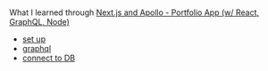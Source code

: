 #

What I learned through [Next.js and Apollo - Portfolio App (w/ React, GraphQL, Node)](https://www.udemy.com/course/nextjs-and-apollo-portfolio-app-w-react-graphql-node)

- [set up](https://github.com/salybu/nextjs-course/blob/docs/docs/setup.md)
- [graphql](https://github.com/salybu/nextjs-course/blob/docs/docs/graphQL.md)
- [connect to DB](https://github.com/salybu/nextjs-course/blob/docs/docs/mongoose.md)
